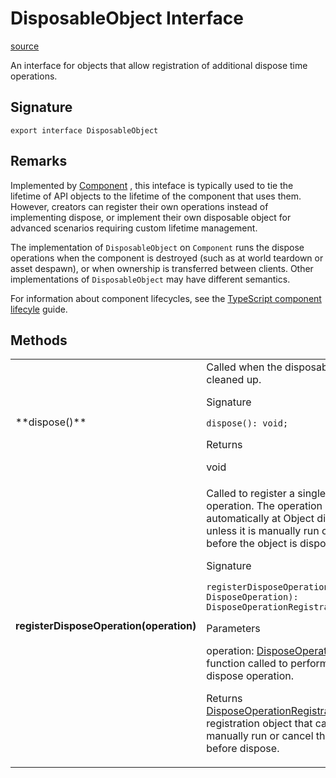 # DisposableObject Interface

[source](https://developers.meta.com/horizon-worlds/reference/2.0.0/core_disposableobject)

An interface for objects that allow registration of additional dispose time operations.

## Signature

```
export interface DisposableObject
```

## Remarks

Implemented by [Component](/horizon-worlds/reference/2.0.0/core_component) , this inteface is typically used to tie the lifetime of API objects to the lifetime of the component that uses them. However, creators can register their own operations instead of implementing dispose, or implement their own disposable object for advanced scenarios requiring custom lifetime management.

  

The implementation of `DisposableObject` on `Component` runs the dispose operations when the component is destroyed (such as at world teardown or asset despawn), or when ownership is transferred between clients. Other implementations of `DisposableObject` may have different semantics.

  

For information about component lifecycles, see the [TypeScript component lifecyle](https://developers.meta.com/horizon-worlds/learn/documentation/typescript/typescript-script-lifecycle#typescript-component-lifecycle) guide.

## Methods

<table>
  <tbody>
    <tr>
      <td>**dispose()**</td>
      <td>Called when the disposable object is cleaned up.

Signature

```
dispose(): void;
```

Returns

void</td>
    </tr>
    <tr>
      <td>**registerDisposeOperation(operation)**</td>
      <td>Called to register a single dispose operation. The operation is run automatically at Object dispose time, unless it is manually run or canceled before the object is disposed.

Signature

```
registerDisposeOperation(operation: DisposeOperation): DisposeOperationRegistration;
```

Parameters

operation: [DisposeOperation](/horizon-worlds/reference/2.0.0/core_disposeoperation) A function called to perform a single dispose operation.

Returns [DisposeOperationRegistration](/horizon-worlds/reference/2.0.0/core_disposeoperationregistration) A registration object that can be used to manually run or cancel the operation before dispose.</td>
    </tr>
  </tbody>
</table>